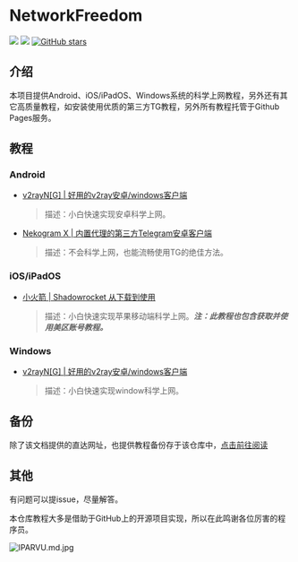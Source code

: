 # NetworkFreedom

![](https://img.shields.io/badge/author-cktime-orange)
![](https://img.shields.io/badge/web-online-success)
[![GitHub stars](https://img.shields.io/github/stars/cktime/NetworkFreedom)](https://github.com/cktime/NetworkFreedom/stargazers)

## 介绍

本项目提供Android、iOS/iPadOS、Windows系统的科学上网教程，另外还有其它高质量教程，如安装使用优质的第三方TG教程，另外所有教程托管于Github Pages服务。

## 教程

### Android

* [v2rayN[G] | 好用的v2ray安卓/windows客户端](https://cktime.github.io/post/202110241/)
  
  > 描述：小白快速实现安卓科学上网。
 
* [Nekogram X | 内置代理的第三方Telegram安卓客户端](https://cktime.github.io/post/202110311/)
  
  > 描述：不会科学上网，也能流畅使用TG的绝佳方法。

### iOS/iPadOS

* [小火箭 | Shadowrocket 从下载到使用](https://cktime.github.io/post/202110231/)  
  
  > 描述：小白快速实现苹果移动端科学上网。***注：此教程也包含获取并使用美区账号教程。***

### Windows

* [v2rayN[G] | 好用的v2ray安卓/windows客户端](https://cktime.github.io/post/202110241/)
  
  > 描述：小白快速实现window科学上网。


## 备份

除了该文档提供的直达网址，也提供教程备份存于该仓库中，[点击前往阅读](https://github.com/cktime/NetworkFreedom/blob/main/docs/catalogue.md)

## 其他

有问题可以提issue，尽量解答。


本仓库教程大多是借助于GitHub上的开源项目实现，所以在此鸣谢各位厉害的程序员。

![IPARVU.md.jpg](https://z3.ax1x.com/2021/11/01/IPARVU.md.jpg)
